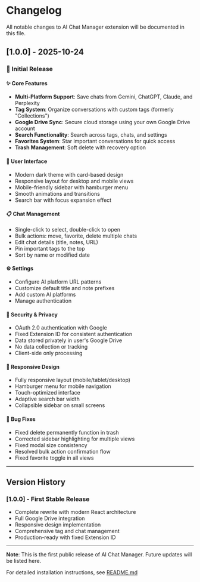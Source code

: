 # Changelog

All notable changes to AI Chat Manager extension will be documented in this file.

## [1.0.0] - 2025-10-24

### 🎉 Initial Release

#### ✨ Core Features

- **Multi-Platform Support**: Save chats from Gemini, ChatGPT, Claude, and Perplexity
- **Tag System**: Organize conversations with custom tags (formerly "Collections")
- **Google Drive Sync**: Secure cloud storage using your own Google Drive account
- **Search Functionality**: Search across tags, chats, and settings
- **Favorites System**: Star important conversations for quick access
- **Trash Management**: Soft delete with recovery option

#### 🎨 User Interface

- Modern dark theme with card-based design
- Responsive layout for desktop and mobile views
- Mobile-friendly sidebar with hamburger menu
- Smooth animations and transitions
- Search bar with focus expansion effect

#### 📋 Chat Management

- Single-click to select, double-click to open
- Bulk actions: move, favorite, delete multiple chats
- Edit chat details (title, notes, URL)
- Pin important tags to the top
- Sort by name or modified date

#### ⚙️ Settings

- Configure AI platform URL patterns
- Customize default title and note prefixes
- Add custom AI platforms
- Manage authentication

#### 🔐 Security & Privacy

- OAuth 2.0 authentication with Google
- Fixed Extension ID for consistent authentication
- Data stored privately in user's Google Drive
- No data collection or tracking
- Client-side only processing

#### 📱 Responsive Design

- Fully responsive layout (mobile/tablet/desktop)
- Hamburger menu for mobile navigation
- Touch-optimized interface
- Adaptive search bar width
- Collapsible sidebar on small screens

#### 🐛 Bug Fixes

- Fixed delete permanently function in trash
- Corrected sidebar highlighting for multiple views
- Fixed modal size consistency
- Resolved bulk action confirmation flow
- Fixed favorite toggle in all views

---

## Version History

### [1.0.0] - First Stable Release

- Complete rewrite with modern React architecture
- Full Google Drive integration
- Responsive design implementation
- Comprehensive tag and chat management
- Production-ready with fixed Extension ID

---

**Note**: This is the first public release of AI Chat Manager. Future updates will be listed here.

For detailed installation instructions, see [README.md](./README.md)
